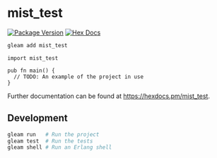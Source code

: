 # mist_test

[![Package Version](https://img.shields.io/hexpm/v/mist_test)](https://hex.pm/packages/mist_test)
[![Hex Docs](https://img.shields.io/badge/hex-docs-ffaff3)](https://hexdocs.pm/mist_test/)

```sh
gleam add mist_test
```
```gleam
import mist_test

pub fn main() {
  // TODO: An example of the project in use
}
```

Further documentation can be found at <https://hexdocs.pm/mist_test>.

## Development

```sh
gleam run   # Run the project
gleam test  # Run the tests
gleam shell # Run an Erlang shell
```
